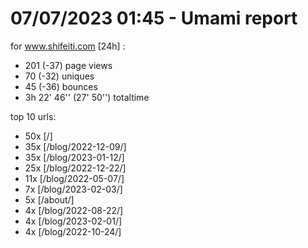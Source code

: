 # 07/07/2023 01:45 - Umami report
for www.shifeiti.com [24h] :

 - 201 (-37) page views
 - 70 (-32) uniques
 - 45 (-36) bounces
 - 3h 22' 46'' (27' 50'') totaltime


top 10 urls:
 - 50x [/]
 - 35x [/blog/2022-12-09/]
 - 35x [/blog/2023-01-12/]
 - 25x [/blog/2022-12-22/]
 - 11x [/blog/2022-05-07/]
 - 7x [/blog/2023-02-03/]
 - 5x [/about/]
 - 4x [/blog/2022-08-22/]
 - 4x [/blog/2023-02-01/]
 - 4x [/blog/2022-10-24/]


